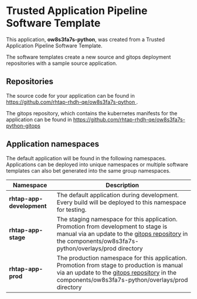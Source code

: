# Trusted Application Pipeline Software Template

This application, **ow8s3fa7s-python**, was created from a Trusted Application Pipeline Software Template.

The software templates create a new source and gitops deployment repositories with a sample source application. 

## Repositories

The source code for your application can be found in [https://github.com/rhtap-rhdh-qe/ow8s3fa7s-python ](https://github.com/rhtap-rhdh-qe/ow8s3fa7s-python ).
 
The gitops repository, which contains the kubernetes manifests for the application can be found in 
[https://github.com/rhtap-rhdh-qe/ow8s3fa7s-python-gitops ](https://github.com/rhtap-rhdh-qe/ow8s3fa7s-python-gitops ) 

## Application namespaces 

The default application will be found in the following namespaces. Applications can be deployed into unique namespaces or multiple software templates can also bet generated into the same group namespaces.  

|  Namespace   |  Description   |  
| -------- | -------- |   
| **rhtap-app-development** | The default application during development. Every build will be deployed to this namespace for testing. | 
| **rhtap-app-stage** | The staging namespace for this application. Promotion from development to stage is manual via an update to the [gitops repository](https://github.com/rhtap-rhdh-qe/ow8s3fa7s-python-gitops ) in the components/ow8s3fa7s-python/overlays/prod directory |  
| **rhtap-app-prod** | The production namespace for this application. Promotion from stage to production is manual via an update to the [gitops repository](https://github.com/rhtap-rhdh-qe/ow8s3fa7s-python-gitops ) in the components/ow8s3fa7s-python/overlays/prod directory | 